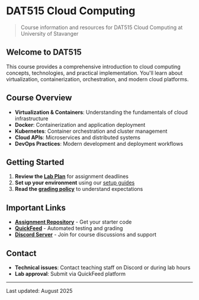 # DAT515 Cloud Computing

> Course information and resources for DAT515 Cloud Computing at University of Stavanger

## Welcome to DAT515

This course provides a comprehensive introduction to cloud computing concepts, technologies, and practical implementation.
You'll learn about virtualization, containerization, orchestration, and modern cloud platforms.

## Course Overview

- **Virtualization & Containers**: Understanding the fundamentals of cloud infrastructure
- **Docker**: Containerization and application deployment
- **Kubernetes**: Container orchestration and cluster management
- **Cloud APIs**: Microservices and distributed systems
- **DevOps Practices**: Modern development and deployment workflows

## Getting Started

1. **Review the [Lab Plan](lab-plan.md)** for assignment deadlines
2. **Set up your environment** using our [setup guides](setup-go.md)
3. **Read the [grading policy](policy.md)** to understand expectations

## Important Links

- **[Assignment Repository](https://github.com/dat515-2025/assignments)** - Get your starter code
- **[QuickFeed](https://uis.itest.run/)** - Automated testing and grading
- **[Discord Server](https://discord.gg/tb5FfjEasB)** - Join for course discussions and support

## Contact

- **Technical issues**: Contact teaching staff on Discord or during lab hours
- **Lab approval**: Submit via QuickFeed platform

---

Last updated: August 2025
